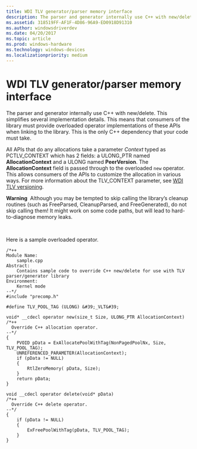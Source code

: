 ```yaml
---
title: WDI TLV generator/parser memory interface
description: The parser and generator internally use C++ with new/delete.
ms.assetid: 318519FF-AF1F-4D86-96A9-ED0918D91310
ms.author: windowsdriverdev
ms.date: 04/20/2017
ms.topic: article
ms.prod: windows-hardware
ms.technology: windows-devices
ms.localizationpriority: medium
---
```


# WDI TLV generator/parser memory interface


The parser and generator internally use C++ with new/delete. This simplifies several implementation details. This means that consumers of the library must provide overloaded operator implementations of these APIs when linking to the library. This is the only C++ dependency that your code must take.

All APIs that do any allocations take a parameter *Context* typed as PCTLV\_CONTEXT which has 2 fields: a ULONG\_PTR named **AllocationContext** and a ULONG named **PeerVersion**. The **AllocationContext** field is passed through to the overloaded `new` operator. This allows consumers of the APIs to customize the allocation in various ways. For more information about the TLV\_CONTEXT parameter, see [WDI TLV versioning](wdi-tlv-versioning.md).

**Warning**  Although you may be tempted to skip calling the library’s cleanup routines (such as FreeParsed, CleanupParsed, and FreeGenerated), do not skip calling them! It might work on some code paths, but will lead to hard-to-diagnose memory leaks.

 

Here is a sample overloaded operator.

```
/*++
Module Name:
    sample.cpp
Abstract:
    Contains sample code to override C++ new/delete for use with TLV parser/generator library
Environment:
    Kernel mode
--*/
#include "precomp.h"

#define TLV_POOL_TAG (ULONG) &#39;_VLT&#39;

void* __cdecl operator new(size_t Size, ULONG_PTR AllocationContext)
/*++
  Override C++ allocation operator.
--*/
{
    PVOID pData = ExAllocatePoolWithTag(NonPagedPoolNx, Size, TLV_POOL_TAG);
    UNREFERENCED_PARAMETER(AllocationContext);
    if (pData != NULL)
    {
        RtlZeroMemory( pData, Size);
    }
    return pData;
} 

void __cdecl operator delete(void* pData)
/*++
  Override C++ delete operator.
--*/
{
    if (pData != NULL)
    {
        ExFreePoolWithTag(pData, TLV_POOL_TAG);
    }
}
```

 

 





